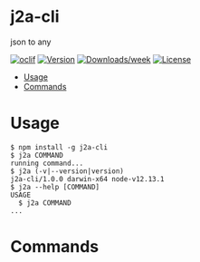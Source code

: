 j2a-cli
=======

json to any

[![oclif](https://img.shields.io/badge/cli-oclif-brightgreen.svg)](https://oclif.io)
[![Version](https://img.shields.io/npm/v/j2a-cli.svg)](https://npmjs.org/package/j2a-cli)
[![Downloads/week](https://img.shields.io/npm/dw/j2a-cli.svg)](https://npmjs.org/package/j2a-cli)
[![License](https://img.shields.io/npm/l/j2a-cli.svg)](https://github.com/https://github.com/11os/j2a/blob/master/package.json)

<!-- toc -->
* [Usage](#usage)
* [Commands](#commands)
<!-- tocstop -->
# Usage
<!-- usage -->
```sh-session
$ npm install -g j2a-cli
$ j2a COMMAND
running command...
$ j2a (-v|--version|version)
j2a-cli/1.0.0 darwin-x64 node-v12.13.1
$ j2a --help [COMMAND]
USAGE
  $ j2a COMMAND
...
```
<!-- usagestop -->
# Commands
<!-- commands -->

<!-- commandsstop -->
